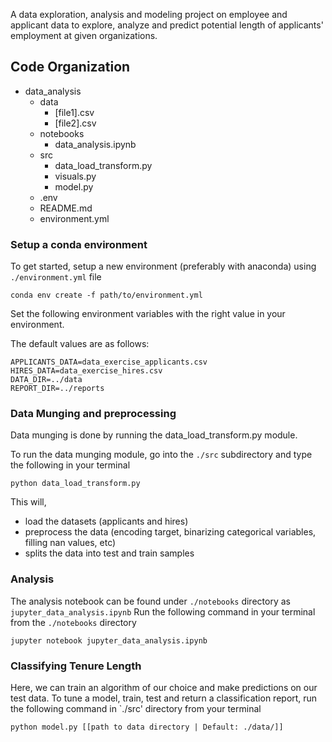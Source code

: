 A data exploration, analysis and modeling project on employee and applicant data to explore, analyze and predict potential length of applicants' employment at given organizations.

## Code Organization

+ data_analysis
    - data 
        - [file1].csv
        - [file2].csv
    - notebooks
        - data_analysis.ipynb
    - src
        - data_load_transform.py
        - visuals.py
        - model.py
    - .env
    - README.md
    - environment.yml
    
### Setup a conda environment

To get started, setup a new environment (preferably with anaconda) using  `./environment.yml` file

`conda env create -f path/to/environment.yml`

Set the following environment variables with the right value in your environment.

The default values are as follows:

```
APPLICANTS_DATA=data_exercise_applicants.csv
HIRES_DATA=data_exercise_hires.csv
DATA_DIR=../data
REPORT_DIR=../reports
```

### Data Munging and preprocessing

Data munging is done by running the data_load_transform.py module.

To run the data munging module, go into the `./src` subdirectory and type the following in your terminal

``` python data_load_transform.py ```

This will, 
- load the datasets (applicants and hires)
- preprocess the data (encoding target, binarizing categorical variables, filling nan values, etc)
- splits the data into test and train samples


### Analysis

The analysis notebook can be found under `./notebooks` directory as `jupyter_data_analysis.ipynb`
Run the following command in your terminal from the `./notebooks` directory


```jupyter notebook jupyter_data_analysis.ipynb```


### Classifying Tenure Length

Here, we can train an algorithm of our choice and make predictions on our test data.
To tune a model, train, test and return a classification report, run the following command in `./src' directory from your terminal
 
 
```python model.py [[path to data directory | Default: ./data/]]```





